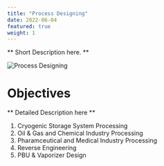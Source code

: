 ```yaml
---
title: "Process Designing"
date: 2022-06-04
featured: true
weight: 1
---
```


** Short Description here. **

![Process Designing](/images/austin-distel-nGc5RT2HmF0-unsplash.jpg)

# Objectives 

** Detailed Description here **

1. Cryogenic Storage System Processing
2. Oil & Gas and Chemical Industry Processing
3. Pharamceutical and Medical Industry Processing
4. Reverse Engineering
5. PBU & Vaporizer Design